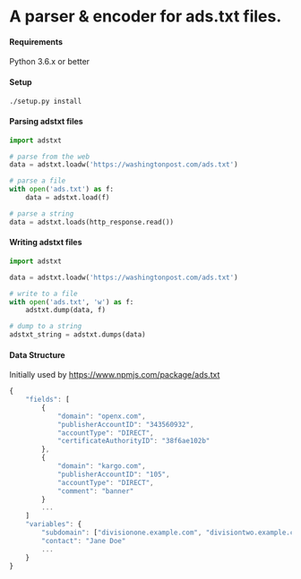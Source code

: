 # A parser &amp; encoder for ads.txt files.

#### Requirements

Python 3.6.x or better

#### Setup

```bash
./setup.py install
```

#### Parsing adstxt files
```python
import adstxt

# parse from the web
data = adstxt.loadw('https://washingtonpost.com/ads.txt')

# parse a file
with open('ads.txt') as f:
    data = adstxt.load(f)

# parse a string
data = adstxt.loads(http_response.read())

```

#### Writing adstxt files

```python
import adstxt

data = adstxt.loadw('https://washingtonpost.com/ads.txt')

# write to a file
with open('ads.txt', 'w') as f:
    adstxt.dump(data, f)

# dump to a string
adstxt_string = adstxt.dumps(data)
```

#### Data Structure

Initially used by https://www.npmjs.com/package/ads.txt

```javascript
{
    "fields": [
        {
            "domain": "openx.com",
            "publisherAccountID": "343560932",
            "accountType": "DIRECT",
            "certificateAuthorityID": "38f6ae102b"
        }, 
        {
            "domain": "kargo.com",
            "publisherAccountID": "105",
            "accountType": "DIRECT",
            "comment": "banner"
        }
        ...
    ]
    "variables": {
        "subdomain": ["divisionone.example.com", "divisiontwo.example.com"],
        "contact": "Jane Doe"
        ...
    }
}
```
